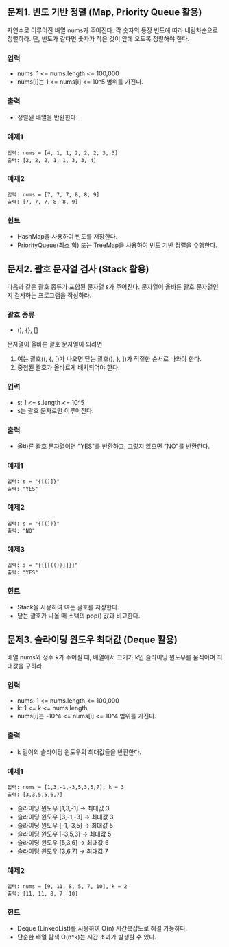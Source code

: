 ## 문제1. 빈도 기반 정렬 (Map, Priority Queue 활용)

자연수로 이루어진 배열 nums가 주어진다.
각 숫자의 등장 빈도에 따라 내림차순으로 정렬하라.
단, 빈도가 같다면 숫자가 작은 것이 앞에 오도록 정렬해야 한다.

### 입력
- nums: 1 <= nums.length <= 100,000
- nums[i]는 1 <= nums[i] <= 10^5 범위를 가진다.

### 출력
- 정렬된 배열을 반환한다.

### 예제1
```
입력: nums = [4, 1, 1, 2, 2, 2, 3, 3]
출력: [2, 2, 2, 1, 1, 3, 3, 4]
```

### 예제2
```
입력: nums = [7, 7, 7, 8, 8, 9]
출력: [7, 7, 7, 8, 8, 9]
```

### 힌트
- HashMap을 사용하여 빈도를 저장한다.
- PriorityQueue(최소 힙) 또는 TreeMap을 사용하여 빈도 기반 정렬을 수행한다.

## 문제2. 괄호 문자열 검사 (Stack 활용)

다음과 같은 괄호 종류가 포함된 문자열 s가 주어진다.
문자열이 올바른 괄호 문자열인지 검사하는 프로그램을 작성하라.

### 괄호 종류
- (), {}, []

문자열이 올바른 괄호 문자열이 되려면
1. 여는 괄호((, {, [)가 나오면 닫는 괄호(), }, ])가 적절한 순서로 나와야 한다.
2. 중첩된 괄호가 올바르게 배치되어야 한다.

### 입력
- s: 1 <= s.length <= 10^5
- s는 괄호 문자로만 이루어진다.

### 출력
- 올바른 괄호 문자열이면 "YES"를 반환하고, 그렇지 않으면 "NO"를 반환한다.

### 예제1
```
입력: s = "{[()]}"
출력: "YES"
```

### 예제2

```
입력: s = "{[(])}"
출력: "NO"
```

### 예제3

```
입력: s = "{{[[(())]]}}"
출력: "YES"
```

### 힌트
- Stack을 사용하여 여는 괄호를 저장한다.
- 닫는 괄호가 나올 때 스택의 pop() 값과 비교한다.

## 문제3. 슬라이딩 윈도우 최대값 (Deque 활용)

배열 nums와 정수 k가 주어질 때,
배열에서 크기가 k인 슬라이딩 윈도우를 움직이며 최대값을 구하라.

### 입력
- nums: 1 <= nums.length <= 100,000
- k: 1 <= k <= nums.length
- nums[i]는 -10^4 <= nums[i] <= 10^4 범위를 가진다.

### 출력
- k 길이의 슬라이딩 윈도우의 최대값들을 반환한다.

### 예제1

```
입력: nums = [1,3,-1,-3,5,3,6,7], k = 3
출력: [3,3,5,5,6,7]
```

- 슬라이딩 윈도우 [1,3,-1] → 최대값 3
- 슬라이딩 윈도우 [3,-1,-3] → 최대값 3
- 슬라이딩 윈도우 [-1,-3,5] → 최대값 5
- 슬라이딩 윈도우 [-3,5,3] → 최대값 5
- 슬라이딩 윈도우 [5,3,6] → 최대값 6
- 슬라이딩 윈도우 [3,6,7] → 최대값 7

### 예제2

```
입력: nums = [9, 11, 8, 5, 7, 10], k = 2
출력: [11, 11, 8, 7, 10]
```

### 힌트
- Deque (LinkedList)를 사용하여 O(n) 시간복잡도로 해결 가능하다.
- 단순한 배열 탐색 O(n*k)는 시간 초과가 발생할 수 있다.
